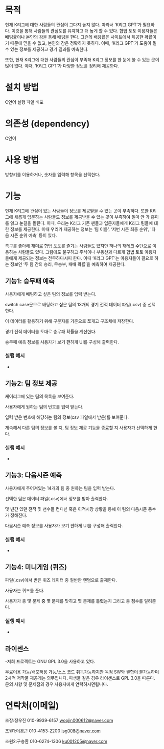 # 목적

  현재 K리그에 대한 사람들의 관심이 그다지 높지 않다. 따라서 ‘K리그 GPT’가 필요하다. 이것을 통해 사람들의 관심도를 유지하고 더 높게 할 수 있다. 합법 토토 이용자들은 배팅률이나 본인의 감을 통해 배팅을 한다. 그런데 배팅률은 사이트에서 제공한 확률이기 때문에 믿을 수 없고, 본인의 감은 정확하지 못하다. 이때, ‘K리그 GPT’가 도움이 될 수 있는 정보를 제공하고 경기 결과를 예측한다.
  
  또한, 현재 K리그에 대한 사람들의 관심이 부족해 K리그 정보를 한 눈에 볼 수 있는 곳이 많이 없다. 이때, ‘K리그 GPT’가 다양한 정보를 정리해 제공한다.

# 설치 방법

  C언어 실행 파일 배포
  

# 의존성 (dependency)

C언어

# 사용 방법

방향키를 이용하거나, 숫자를 입력해 항목을 선택한다.

# 기능

  현재 K리그에 관심이 있는 사람들이 정보를 제공받을 수 있는 곳이 부족하다. 또한 K리그에 새롭게 입문하는 사람들도 정보를 제공받을 수 있는 곳이 부족하여 얼마 안 가 흥미를 잃고 눈길을 돌린다. 이때, 우리는 K리그 기존 팬들과 입문자들에게 K리그 팀들에 대한 정보를 제공한다. 이때 우리가 제공하는 정보는 ‘팀 이름’, ‘저번 시즌 최종 순위’, '다음 시즌 순위 예측’ 등이 있다.
  
  축구를 좋아해 재미로 합법 토토를 즐기는 사람들도 있지만 하나의 재테크 수단으로 이용하는 사람들도 있다. 그럼에도 불구하고 주식이나 부동산과 다르게 합법 토토 이용자들에게 제공되는 정보는 전무하다시피 한다. 이때 ‘K리그 GPT’는 이용자들이 필요로 하는 정보인 ‘두 팀 간의 승리, 무승부, 패배 확률’을 예측하여 제공한다.


## 기능1: 승무패 예측

사용자에게 배팅하고 싶은 팀의 정보를 입력 받는다.

switch case문으로 배팅하고 싶은 팀의 13개의 경기 전적 데이터 파일(.csv) 중 선택한다.

이 데이터를 활용하기 위해 구분자를 기준으로 쪼개고 구조체에 저장한다.

경기 전적 데이터를 토대로 승무패 확률을 계산한다.

승무패 예측 정보를 사용자가 보기 편하게 UI를 구성해 출력한다.

### 실행 예시

-

## 기능2: 팀 정보 제공

케이리그에 있는 팀의 목록을 보여준다.

사용자에게 원하는 팀의 번호를 입력 받는다.

입력 받은 번호에 해당하는 팀의 정보(csv 파일에서 받은)를 보여준다.

계속해서 다른 팀의 정보를 볼 지, 팀 정보 제공 기능을 종료할 지 사용자가 선택하게 한다.

### 실행 예시

-

## 기능3: 다음시즌 예측

사용자에게 주어져있는 14개의 팀 중 원하는 팀을 입력 받는다.

선택한 팀은 데이터 파일(.csv)에서 정보를 받아 출력한다.

몇 년간 있던 전적 및 선수들 컨디션 혹은 이적시장 상황을 통해 이 팀의 다음시즌 등수가 정해진다.

다음시즌 예측 정보를 사용자가 보기 편하게 UI를 구성해 출력한다.

### 실행 예시

-

## 기능4: 미니게임 (퀴즈)

파일(.csv)에서 받은 퀴즈 데이터 중 절반만 랜덤으로 출제한다.

사용자는 퀴즈를 푼다.

사용자가 총 몇 문제 중 몇 문제를 맞히고 몇 문제를 틀렸는지 그리고 총 점수를 알려준다.

### 실행 예시

-

## 라이센스

-저희 프로젝트는 GNU GPL 3.0을 사용하고 있다.

무료이용 가능/배포허용 가능/소스 코드 취득가능하지만 독점 SW와 결합이 불가능하며 2차적 저작물 재공개는 의무입니다. 
파생물 같은 경우 라이센스로 GPL 3.0을 따른다.
문의 사항 및 문제점의 경우 사용자에게 연락하시면됩니다.

# 연락처(이메일)

조장:정우진 
010-9939-6157
woojin000612@naver.com

조원1:이경근
010-4153-2200
lsg008@naver.com 

조원2:구승환
010-6274-1306
ku001205@naver.com
